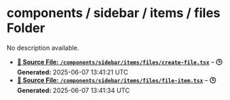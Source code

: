 # components / sidebar / items / files Folder

No description available.

- **[**📄 Source File:** `/components/sidebar/items/files/create-file.tsx`](create-file.tsx.md)** – **🕒 Generated:** 2025-06-07 13:41:21 UTC
- **[**📄 Source File:** `/components/sidebar/items/files/file-item.tsx`](file-item.tsx.md)** – **🕒 Generated:** 2025-06-07 13:41:34 UTC
